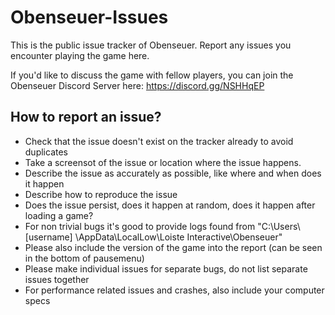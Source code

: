 # Obenseuer-Issues

This is the public issue tracker of Obenseuer. Report any issues you encounter playing the game here.

If you'd like to discuss the game with fellow players, you can join the Obenseuer Discord Server here: https://discord.gg/NSHHqEP

## How to report an issue?

* Check that the issue doesn't exist on the tracker already to avoid duplicates
* Take a screensot of the issue or location where the issue happens.
* Describe the issue as accurately as possible, like where and when does it happen
* Describe how to reproduce the issue
* Does the issue persist, does it happen at random, does it happen after loading a game?
* For non trivial bugs it's good to provide logs found from "C:\Users\ [username] \AppData\LocalLow\Loiste Interactive\Obenseuer"
* Please also include the version of the game into the report (can be seen in the bottom of pausemenu)
* Please make individual issues for separate bugs, do not list separate issues together
* For performance related issues and crashes, also include your computer specs
